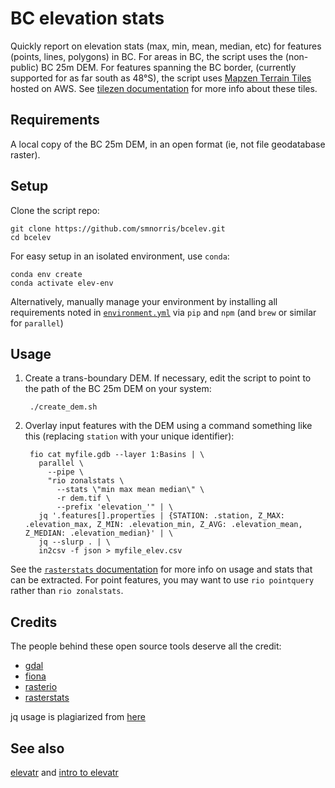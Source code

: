 # BC elevation stats

Quickly report on elevation stats (max, min, mean, median, etc) for features (points, lines, polygons) in BC. For areas in BC, the script uses the (non-public) BC 25m DEM. For features spanning the BC border, (currently supported for as far south as 48°S), the script uses [Mapzen Terrain Tiles](https://registry.opendata.aws/terrain-tiles/) hosted on AWS. See [tilezen documentation](https://github.com/tilezen/joerd/tree/master/docs) for more info about these tiles.

## Requirements

A local copy of the BC 25m DEM, in an open format (ie, not file geodatabase raster).


## Setup

Clone the script repo:

    git clone https://github.com/smnorris/bcelev.git
    cd bcelev

For easy setup in an isolated environment, use `conda`:

    conda env create
    conda activate elev-env

Alternatively, manually manage your environment by installing all requirements noted in [`environment.yml`](environment.yml) via `pip` and `npm` (and `brew` or similar for `parallel`)


## Usage

1. Create a trans-boundary DEM. If necessary, edit the script to point to the path of the BC 25m DEM on your system:

        ./create_dem.sh


2. Overlay input features with the DEM using a command something like this (replacing `station` with your unique identifier):

        fio cat myfile.gdb --layer 1:Basins | \
          parallel \
            --pipe \
            "rio zonalstats \
              --stats \"min max mean median\" \
              -r dem.tif \
              --prefix 'elevation_'" | \
          jq '.features[].properties | {STATION: .station, Z_MAX: .elevation_max, Z_MIN: .elevation_min, Z_AVG: .elevation_mean, Z_MEDIAN: .elevation_median}' | \
          jq --slurp . | \
          in2csv -f json > myfile_elev.csv

See the [`rasterstats` documentation](https://pythonhosted.org/rasterstats/cli.html) for more info on usage and stats that can be extracted. For point features, you may want to use `rio pointquery` rather than `rio zonalstats`.

## Credits

The people behind these open source tools deserve all the credit:

- [gdal](https://gdal.org/)
- [fiona](https://github.com/Toblerity/Fiona)
- [rasterio](https://github.com/mapbox/rasterio)
- [rasterstats](https://github.com/perrygeo/python-rasterstats)

jq usage is plagiarized from [here](https://gist.github.com/david-murr/9d17e4b7267ab3290833)

## See also

[elevatr](https://github.com/jhollist/elevatr) and [intro to elevatr](https://cran.r-project.org/web/packages/elevatr/vignettes/introduction_to_elevatr.html)

